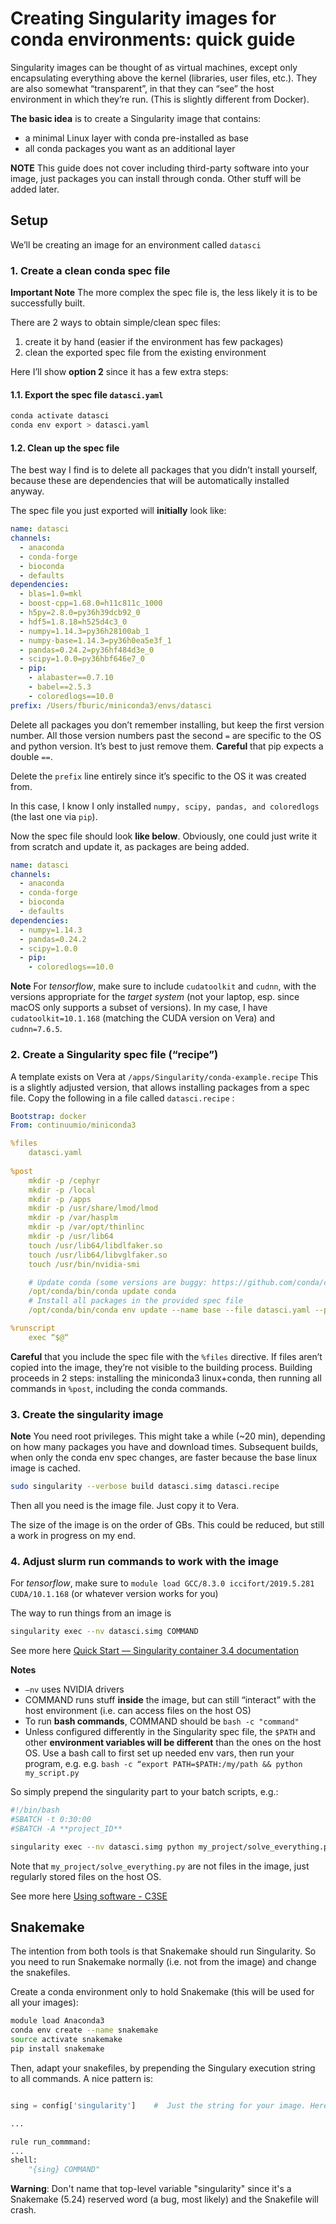 # Creating Singularity images for conda environments: quick guide
Singularity images can be thought of as virtual machines, except only encapsulating everything above the kernel (libraries, user files, etc.). They are also somewhat “transparent”, in that they can “see” the host environment in which they’re run. (This is slightly different from Docker).

**The basic idea** is to create a Singularity image that contains:
* a minimal Linux layer with conda pre-installed as base
* all conda packages you want as an additional layer

**NOTE** This guide does not cover including third-party software into your image, just packages you can install through conda. Other stuff will be added later.


## Setup
We’ll be creating an image for an environment called `datasci`

### 1. Create a clean conda spec file
**Important Note** The more complex the spec file is, the less likely it is to be successfully built. 

There are 2 ways to obtain simple/clean spec files:
1. create it by hand (easier if the environment has few packages)
2. clean the exported spec file from the existing environment

Here I’ll show **option 2** since it has a few extra steps:

#### 1.1.  Export the spec file `datasci.yaml`
```bash
conda activate datasci
conda env export > datasci.yaml
```

#### 1.2. Clean up the spec file
The best way I find is to delete all packages that you didn’t install yourself, because these are dependencies that will be automatically installed anyway.

The spec file you just exported will **initially** look like:
```yaml
name: datasci
channels:
  - anaconda
  - conda-forge
  - bioconda
  - defaults
dependencies:
  - blas=1.0=mkl
  - boost-cpp=1.68.0=h11c811c_1000
  - h5py=2.8.0=py36h39dcb92_0
  - hdf5=1.8.18=h525d4c3_0
  - numpy=1.14.3=py36h28100ab_1
  - numpy-base=1.14.3=py36h0ea5e3f_1
  - pandas=0.24.2=py36hf484d3e_0
  - scipy=1.0.0=py36hbf646e7_0
  - pip:
    - alabaster==0.7.10
    - babel==2.5.3
    - coloredlogs==10.0
prefix: /Users/fburic/miniconda3/envs/datasci
```

Delete all packages you don’t remember installing, but keep the first version number. All those version numbers past the second `=` are specific to the OS and python version. It’s best to just remove them. **Careful** that pip expects a double `==`. 

Delete the `prefix` line entirely since it’s specific to the OS it was created from.

In this case, I know I only installed `numpy, scipy, pandas, and coloredlogs` (the last one via `pip`).  

Now the spec file should look **like below**. Obviously, one could just write it from scratch and update it, as packages are being added.
```yaml
name: datasci
channels:
  - anaconda
  - conda-forge
  - bioconda
  - defaults
dependencies:
  - numpy=1.14.3
  - pandas=0.24.2
  - scipy=1.0.0
  - pip:
    - coloredlogs==10.0
```

**Note** For *tensorflow*, make sure to include `cudatoolkit` and `cudnn`, with the versions appropriate for the *target system* (not your laptop, esp. since macOS only supports a subset of versions). In my case, I have `cudatoolkit=10.1.168` (matching the CUDA version on Vera) and `cudnn=7.6.5`.


### 2. Create a Singularity spec file (“recipe”)

A template exists on Vera at `/apps/Singularity/conda-example.recipe`
This is a slightly adjusted version, that allows installing packages from a spec file. Copy the following in a file called  `datasci.recipe` :

```yaml
Bootstrap: docker
From: continuumio/miniconda3

%files
    datasci.yaml
    
%post
    mkdir -p /cephyr
    mkdir -p /local
    mkdir -p /apps
    mkdir -p /usr/share/lmod/lmod
    mkdir -p /var/hasplm
    mkdir -p /var/opt/thinlinc
    mkdir -p /usr/lib64
    touch /usr/lib64/libdlfaker.so
    touch /usr/lib64/libvglfaker.so
    touch /usr/bin/nvidia-smi

    # Update conda (some versions are buggy: https://github.com/conda/conda/issues/9681)
    /opt/conda/bin/conda update conda
    # Install all packages in the provided spec file 
    /opt/conda/bin/conda env update --name base --file datasci.yaml --prune

%runscript
    exec “$@“
```

**Careful** that you include the spec file with the `%files`  directive. If files aren’t copied into the image, they’re not visible to the building process. Building proceeds in 2 steps: installing the miniconda3 linux+conda, then running all commands in `%post`, including the conda commands.

### 3. Create the singularity image

**Note** You need root privileges.
This might take a while (~20 min), depending on how many packages you have and download times.
Subsequent builds, when only the conda env spec changes, are faster because the base linux image is cached.

```bash
sudo singularity --verbose build datasci.simg datasci.recipe
```

Then all you need is the image file. Just copy it to Vera.

The size of the image is on the order of GBs.  This could be reduced, but still a work in progress on my end.

### 4. Adjust slurm run commands to work with the image

For *tensorflow*, make sure to `module load GCC/8.3.0 iccifort/2019.5.281 CUDA/10.1.168`  (or whatever version works for you)

The way to run things from an image is

```bash
singularity exec --nv datasci.simg COMMAND
```

See more here [Quick Start — Singularity container 3.4 documentation](https://sylabs.io/guides/3.4/user-guide/quick_start.html)

**Notes**
* `—nv` uses NVIDIA drivers
* COMMAND runs stuff **inside** the image, but can still “interact” with the host environment (i.e. can access files on the host OS)
* To run **bash commands**, COMMAND should be `bash -c "command"` 
* Unless configured differently in the Singularity spec file, the `$PATH` and other **environment variables will be different** than the ones on the host OS. Use a bash call to first set up needed env vars, then run your program, e.g. e.g. `bash -c “export PATH=$PATH:/my/path && python my_script.py`

So simply prepend the singularity part to your batch scripts, e.g.:

```bash
#!/bin/bash
#SBATCH -t 0:30:00
#SBATCH -A **project_ID**

singularity exec --nv datasci.simg python my_project/solve_everything.py
```

Note that `my_project/solve_everything.py` are not files in the image, just regularly stored files on the host OS. 

See more here [Using software - C3SE](https://www.c3se.chalmers.se/documentation/software/#singularity)

## Snakemake

The intention from both tools is that Snakemake should run Singularity.
So you need to run Snakemake normally (i.e. not from the image) and change the snakefiles.

Create a conda environment only to hold Snakemake (this will be used for all your images):

```bash
module load Anaconda3
conda env create --name snakemake
source activate snakemake
pip install snakemake
```

Then, adapt your snakefiles, by prepending the Singulary execution string to all commands.
A nice pattern is:

```python

sing = config['singularity']    #  Just the string for your image. Here:  "singularity exec --nv datasci.simg"

...

rule run_commmand:
...
shell:
    "{sing} COMMAND"
```

**Warning**: Don't name that top-level variable "singularity" since it's a Snakemake (5.24) reserved word (a bug, most likely)
and the Snakefile will crash.
